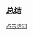 ## 总结

[点击访问](https://byodian.github.io/blog/5.%20%E7%BC%96%E7%A8%8B%E7%BB%83%E4%B9%A0/4.4%20Javascript/forkify/dist/index.html)
